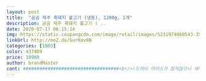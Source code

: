 ```yaml
---
layout: post 
title:  "곰곰 제주 흑돼지 불고기 (냉동), 1200g, 1개" 
description: 곰곰 제주 흑돼지 불고기 ( ..
date: 2020-07-17 06:15:14 
img: https://static.coupangcdn.com/image/retail/images/5231974060543-359d3a55-46bf-43f8-957e-d1561dac310a.jpg 
linkUrl: http://me2.do/GurKov6N 
categories: [1003] 
color: 4374D9 
price: 10900 
author: brandMaster 
cont: ###################################<br/>(드라이 아이스가 많지않으니 새벽배송 받으면 빠르게 수령하시는게 좋겠죠)<br/>(요건 살짝 아쉬운 부분)<br/>■ 맛/식감  고기가 부드럽고, 잡내가 없습니다.<br/><br/>■ 보관방법  영하 18도 이하 냉동보관<br/>■ 용량  1.<br/>2kg<br/>■ 유통기한  2020년 07월 04일까지<br/>■ 특징  고기가 얇다보니, 냉동고에서 꺼내고 1시간 조금 안되어서 해동이 되었어요.<br/><br/>ㅎㅎㅎ<br/>개인적으로 곰곰 소불고기보다 괜찮은거 같아 앞으로 자주 먹게 될 거 같습니다<br/>고기질도 나쁘지 않고 추천합니다 !<br/>곰곰 소불고기 자주 시켜먹다가 돼지 불고기 제품이 있길래 구매 하였습니다<br/>곰곰 제주 흑돼지 불고기 제품을 해동시켜서 버섯, 청양고추, 대파 넣고 볶아 한 끼 뚝딱했습니다!<br/>곰곰 제주 흑돼지 불고기는 지방이 적은 뒷다리 살로 이루어져 있어서 담백한것같아요!<br/>국내산 돼지고기 뒷다리살로 만든 제품이고, 해동도 빨리 되는 얇은 고기라서 조리 또한 정말 신속하게 이루어집니다! 별도 양념장을 추가할 필요없이 채소 넣고 나면 단짠단짠 밥 한공기와 먹을 정도로 간이 되어요.<br/> (추가할 경우 짤 수도 있을 듯 합니다.<br/>)<br/> 
---
```

 